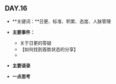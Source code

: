 ## DAY.16
+ **关键词：**日更、标准、积累、态度、人脉管理
+ **主要事件：**
    + 关于日更的答疑
    + 【如何找到首胜状态的分享】
    + 
+ **主要语录**

+ **一点思考**
